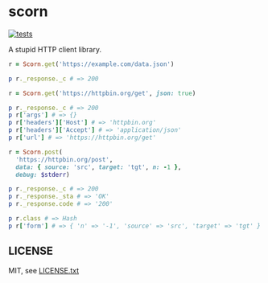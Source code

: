 
# scorn

[![tests](https://github.com/jmettraux/scorn/workflows/test/badge.svg)](https://github.com/jmettraux/scorn/actions)

A stupid HTTP client library.

```ruby
r = Scorn.get('https://example.com/data.json')

p r._response._c # => 200
```

```ruby
r = Scorn.get('https://httpbin.org/get', json: true)

p r._response._c # => 200
p r['args'] # => {}
p r['headers']['Host'] # => 'httpbin.org'
p r['headers']['Accept'] # => 'application/json'
p r['url'] # => 'https://httpbin.org/get'
```

```ruby
r = Scorn.post(
  'https://httpbin.org/post',
  data: { source: 'src', target: 'tgt', n: -1 },
  debug: $stderr)

p r._response._c # => 200
p r._response._sta # => 'OK'
p r._response.code # => '200'

p r.class # => Hash
p r['form'] # => { 'n' => '-1', 'source' => 'src', 'target' => 'tgt' }
```


## LICENSE

MIT, see [LICENSE.txt](LICENSE.txt)

